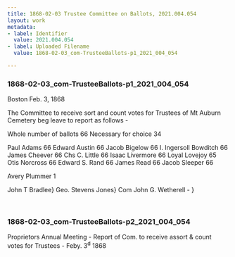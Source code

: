 ```yaml
---
title: 1868-02-03 Trustee Committee on Ballots, 2021.004.054
layout: work
metadata:
- label: Identifier
  value: 2021.004.054
- label: Uploaded Filename
  value: 1868-02-03_com-TrusteeBallots-p1_2021_004_054

---
```

<div class="pages">
<div id="page-1773813">
<h3><a name="page-1773813">1868-02-03_com-TrusteeBallots-p1_2021_004_054</a></h3>
<div class="page-content">
<p>Boston <date when='1868-02-03'>Feb. 3, 1868</date></p>
<p>The Committee to receive sort and<span class='line-break'> </span>count votes for Trustees of Mt Auburn<span class='line-break'> </span>Cemetery beg leave to report as follows -</p>
<p>Whole number of ballots 66<span class='line-break'> </span>Necessary for choice 34</p>
<p>Paul Adams 66<span class='line-break'> </span>Edward Austin 66<span class='line-break'> </span>Jacob Bigelow 66<span class='line-break'> </span>I. Ingersoll Bowditch 66<span class='line-break'> </span>James Cheever 66<span class='line-break'> </span>Chs C. Little 66<span class='line-break'> </span>Isaac Livermore 66<span class='line-break'> </span>Loyal Lovejoy 65<span class='line-break'> </span>Otis Norcross 66<span class='line-break'> </span>Edward S. Rand 66<span class='line-break'> </span>James Read 66<span class='line-break'> </span>Jacob Sleeper 66</p>
<p>Avery Plummer 1</p>
<p>John T Bradlee}<span class='line-break'> </span>Geo. Stevens Jones} Com<span class='line-break'> </span>John G. Wetherell - }<span class='line-break'> </span></p>
</div>
</div>
<br />
<div id="page-1773814">
<h3><a name="page-1773814">1868-02-03_com-TrusteeBallots-p2_2021_004_054</a></h3>
<div class="page-content">
<p>Proprietors Annual Meeting -<span class='line-break'> </span>Report of Com. to receive assort<span class='line-break'> </span>&amp; count votes for Trustees -<span class='line-break'> </span><date when='1868-02-03'>Feby. 3<sup>d</sup> 1868</date></p>
</div>
</div>
<br />
</div>
